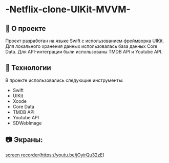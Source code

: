 # -Netflix-clone-UIKit-MVVM-

## 🎯 О проекте

Проект разработан на языке Swift с использованием фреймворка UIKit. Для локального хранения данных использовалась база данных Core Data. Для API-интеграции были использованы TMDB API и Youtube API.

## 🚀 Технологии

В проекте использовались следующие инструменты:

+ Swift
+ UIKit
+ Xcode
+ Core Data
+ TMDB API
+ Youtube API
+ SDWebImage
 
## 📷 Экраны:
[screen recorder](https://i9.ytimg.com/vi/jOyirQu32zE/mqdefault.jpg?sqp=CJzHlKIG-oaymwEmCMACELQB8quKqQMa8AEB-AHMBIACgAqKAgwIABABGHIgTig9MA8=&rs=AOn4CLCkxM0oxe_NwSMTgjQyHZwc5-33jQ)(https://youtu.be/jOyirQu32zE)






